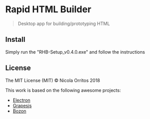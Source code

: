 # Rapid HTML Builder

> Desktop app for building/prototyping HTML


## Install

Simply run the "RHB-Setup_v0.4.0.exe" and follow the instructions


## License

The MIT License (MIT) © Nicola Orritos 2018

This work is based on the following awesome projects:
- [Electron](http://electronjs.org)
- [Grapesjs](http://grapesjs.com)
- [Bozon](http://github.com/railsware/bozon)
